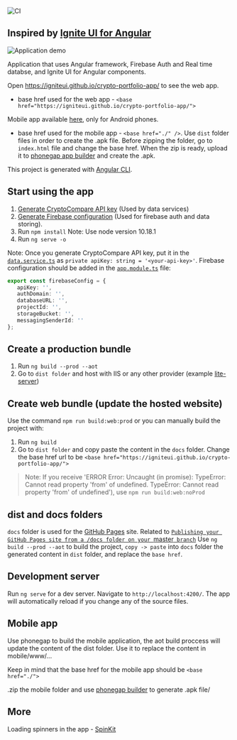 
![CI](https://github.com/IgniteUI/crypto-portfolio-app/workflows/CI/badge.svg?branch=master)

## Inspired by [Ignite UI for Angular](https://github.com/IgniteUI/igniteui-angular)

![Application demo](https://cdn-images-1.medium.com/max/800/1*MmrZOLYrOjGRvluKv_AGIA.gif)

Application that uses Angular framework, Firebase Auth and Real time databse, and Ignite UI for Angular components.

Open https://igniteui.github.io/crypto-portfolio-app/ to see the web app.
 - base href used for the web app - `<base href="https://igniteui.github.io/crypto-portfolio-app/">`

Mobile app available [here](https://drive.google.com/drive/folders/1ooju9wTa-ttdkW_NJJPKkaVtPpMMJTmk?usp=sharing), only for Android phones.
 - base href used for the mobile app - `<base href="./" />`. Use `dist` folder files in order to create the .apk file. Before zipping the folder, go to `index.html` file and change the base href. When the zip is ready, upload it to [phonegap app builder](https://build.phonegap.com/apps) and create the .apk.

This project is generated with [Angular CLI](https://github.com/angular/angular-cli).

## Start using the app
1. [Generate CryptoCompare API key](https://min-api.cryptocompare.com/pricing?utm_source=homepage&utm_medium=banner&utm_campaign=home_banner_cta) (Used by data services)
2. [Generate Firebase configuration](https://firebase.google.com/docs/web/setup) (Used for firebase auth and data storing).
1. Run `npm install`
Note: Use node version 10.18.1
2. Run `ng serve -o`

Note: Once you generate CryptoCompare API key, put it in the [`data.service.ts`](https://github.com/IgniteUI/crypto-portfolio-app/blob/master/src/app/services/data.service.ts#L13) as `private apiKey: string = '<your-api-key>'`.
Firebase configuration should be added in the [`app.module.ts`](https://github.com/IgniteUI/crypto-portfolio-app/blob/master/src/app/app.module.ts#L35) file:

```typescript
export const firebaseConfig = {
   apiKey: '',
   authDomain: '',
   databaseURL: '',
   projectId: '',
   storageBucket: '',
   messagingSenderId: ''
};
```

## Create a production bundle
1. Run `ng build --prod --aot`
2. Go to `dist folder` and host with IIS or any other provider (example [lite-server](https://github.com/johnpapa/lite-server#global-installation))

## Create web bundle (update the hosted website)
Use the command `npm run build:web:prod` or you can manually build the project with:

1. Run `ng build`
2. Go to `dist folder` and copy paste the content in the `docs` folder. Change the base href url to be `<base href="https://igniteui.github.io/crypto-portfolio-app/">`

> Note: If you receive 'ERROR Error: Uncaught (in promise): TypeError: Cannot read property 'from' of undefined. TypeError: Cannot read property 'from' of undefined'), use `npm run build:web:noProd`

## dist and docs folders

`docs` folder is used for the [GitHub Pages](https://igniteui.github.io/crypto-portfolio-app/) site. Related to [`Publishing your GitHub Pages site from a /docs folder on your `master` branch`](https://igniteui.github.io/crypto-portfolio-app/)
Use `ng build --prod --aot` to build the project, `copy -> paste` into `docs` folder the generated content in `dist` folder, and replace the `base href`.

## Development server

Run `ng serve` for a dev server. Navigate to `http://localhost:4200/`. The app will automatically reload if you change any of the source files.

## Mobile app

Use phonegap to build the mobile application, the aot build proccess will update the content of the dist folder. Use it to replace the content in mobile/www/...

Keep in mind that the base href for the mobile app should be `<base href="./">`

.zip the mobile folder and use [phonegap builder](https://build.phonegap.com/apps/) to generate .apk file/

## More

Loading spinners in the app - [SpinKit](https://github.com/tobiasahlin/SpinKit)
